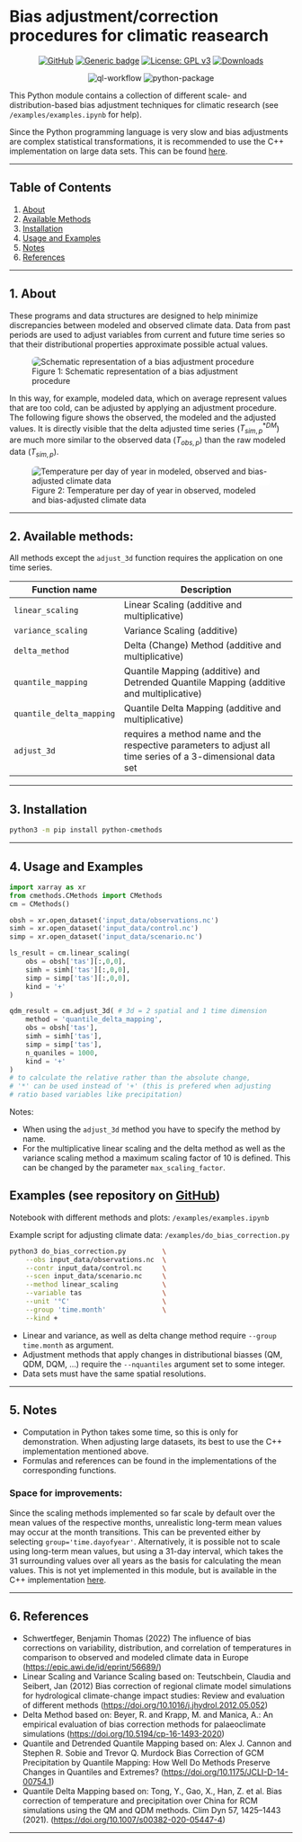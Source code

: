 # Bias adjustment/correction procedures for climatic reasearch

<div align="center">

[![GitHub](https://badgen.net/badge/icon/github?icon=github&label)](https://github.com/btschwertfeger/Bias-Adjustment-Python)
[![Generic badge](https://img.shields.io/badge/python-3.8+-green.svg)](https://shields.io/)
[![License: GPL v3](https://img.shields.io/badge/License-GPLv3-orange.svg)](https://www.gnu.org/licenses/gpl-3.0)
[![Downloads](https://pepy.tech/badge/python-cmethods)](https://pepy.tech/project/python-cmethods)

![ql-workflow](https://github.com/btschwertfeger/Bias-Adjustment-Python/actions/workflows/codeql.yml/badge.svg)
![python-package](https://github.com/btschwertfeger/Bias-Adjustment-Python/actions/workflows/python-package.yml/badge.svg)

</div>

This Python module contains a collection of different scale- and distribution-based bias adjustment techniques for climatic research (see `/examples/examples.ipynb` for help).

Since the Python programming language is very slow and bias adjustments are complex statistical transformations, it is recommended to use the C++ implementation on large data sets. This can be found [here](https://github.com/btschwertfeger/Bias-Adjustment-Cpp).

---

## Table of Contents

1. [ About ](#about)
2. [ Available Methods ](#methods)
3. [ Installation ](#installation)
4. [ Usage and Examples ](#examples)
5. [ Notes ](#notes)
6. [ References ](#references)

---

<a name="about"></a>

## 1. About

These programs and data structures are designed to help minimize discrepancies between modeled and observed climate data. Data from past periods are used to adjust variables from current and future time series so that their distributional properties approximate possible actual values.

<figure>
  <img
  src="images/biasCdiagram.png?raw=true"
  alt="Schematic representation of a bias adjustment procedure"
  style="background-color: white; border-radius: 7px">
  <figcaption>Figure 1: Schematic representation of a bias adjustment procedure</figcaption>
</figure>

In this way, for example, modeled data, which on average represent values that are too cold, can be adjusted by applying an adjustment procedure. The following figure shows the observed, the modeled and the adjusted values. It is directly visible that the delta adjusted time series ($T^{*DM}_{sim,p}$) are much more similar to the observed data ($T_{obs,p}$) than the raw modeled data ($T_{sim,p}$).

<figure>
  <img
  src="images/dm-doy-plot.png?raw=true"
  alt="Temperature per day of year in modeled, observed and bias-adjusted climate data"
  style="background-color: white; border-radius: 7px">
  <figcaption>Figure 2: Temperature per day of year in observed, modeled and bias-adjusted climate data</figcaption>
</figure>

---

<a name="methods"></a>

## 2. Available methods:

All methods except the `adjust_3d` function requires the application on one time series.

| Function name            | Description                                                                                                |
| ------------------------ | ---------------------------------------------------------------------------------------------------------- |
| `linear_scaling`         | Linear Scaling (additive and multiplicative)                                                               |
| `variance_scaling`       | Variance Scaling (additive)                                                                                |
| `delta_method`           | Delta (Change) Method (additive and multiplicative)                                                        |
| `quantile_mapping`       | Quantile Mapping (additive) and Detrended Quantile Mapping (additive and multiplicative)                   |
| `quantile_delta_mapping` | Quantile Delta Mapping (additive and multiplicative)                                                       |
| `adjust_3d`              | requires a method name and the respective parameters to adjust all time series of a 3-dimensional data set |

---

<a name="installation"></a>

## 3. Installation

```bash
python3 -m pip install python-cmethods
```

---

<a name="examples"></a>

## 4. Usage and Examples

```python
import xarray as xr
from cmethods.CMethods import CMethods
cm = CMethods()

obsh = xr.open_dataset('input_data/observations.nc')
simh = xr.open_dataset('input_data/control.nc')
simp = xr.open_dataset('input_data/scenario.nc')

ls_result = cm.linear_scaling(
    obs = obsh['tas'][:,0,0],
    simh = simh['tas'][:,0,0],
    simp = simp['tas'][:,0,0],
    kind = '+'
)

qdm_result = cm.adjust_3d( # 3d = 2 spatial and 1 time dimension
    method = 'quantile_delta_mapping',
    obs = obsh['tas'],
    simh = simh['tas'],
    simp = simp['tas'],
    n_quaniles = 1000,
    kind = '+'
)
# to calculate the relative rather than the absolute change,
# '*' can be used instead of '+' (this is prefered when adjusting
# ratio based variables like precipitation)
```

Notes:

- When using the `adjust_3d` method you have to specify the method by name.
- For the multiplicative linear scaling and the delta method as well as the variance scaling method a maximum scaling factor of 10 is defined. This can be changed by the parameter `max_scaling_factor`.

## Examples (see repository on [GitHub](https://github.com/btschwertfeger/Bias-Adjustment-Python))

Notebook with different methods and plots: `/examples/examples.ipynb`

Example script for adjusting climate data: `/examples/do_bias_correction.py`

```bash
python3 do_bias_correction.py         \
    --obs input_data/observations.nc  \
    --contr input_data/control.nc     \
    --scen input_data/scenario.nc     \
    --method linear_scaling           \
    --variable tas                    \
    --unit '°C'                       \
    --group 'time.month'              \
    --kind +
```

- Linear and variance, as well as delta change method require `--group time.month` as argument.
- Adjustment methods that apply changes in distributional biasses (QM, QDM, DQM, ...) require the `--nquantiles` argument set to some integer.
- Data sets must have the same spatial resolutions.

---

<a name="notes"></a>

## 5. Notes

- Computation in Python takes some time, so this is only for demonstration. When adjusting large datasets, its best to use the C++ implementation mentioned above.
- Formulas and references can be found in the implementations of the corresponding functions.

### Space for improvements:

Since the scaling methods implemented so far scale by default over the mean values of the respective months, unrealistic long-term mean values may occur at the month transitions. This can be prevented either by selecting `group='time.dayofyear'`. Alternatively, it is possible not to scale using long-term mean values, but using a 31-day interval, which takes the 31 surrounding values over all years as the basis for calculating the mean values. This is not yet implemented in this module, but is available in the C++ implementation [here](https://github.com/btschwertfeger/Bias-Adjustment-Cpp).

---

<a name="references"></a>

## 6. References

- Schwertfeger, Benjamin Thomas (2022) The influence of bias corrections on variability, distribution, and correlation of temperatures in comparison to observed and modeled climate data in Europe (https://epic.awi.de/id/eprint/56689/)
- Linear Scaling and Variance Scaling based on: Teutschbein, Claudia and Seibert, Jan (2012) Bias correction of regional climate model simulations for hydrological climate-change impact studies: Review and evaluation of different methods (https://doi.org/10.1016/j.jhydrol.2012.05.052)
- Delta Method based on: Beyer, R. and Krapp, M. and Manica, A.: An empirical evaluation of bias correction methods for palaeoclimate simulations (https://doi.org/10.5194/cp-16-1493-2020)
- Quantile and Detrended Quantile Mapping based on: Alex J. Cannon and Stephen R. Sobie and Trevor Q. Murdock Bias Correction of GCM Precipitation by Quantile Mapping: How Well Do Methods Preserve Changes in Quantiles and Extremes? (https://doi.org/10.1175/JCLI-D-14-00754.1)
- Quantile Delta Mapping based on: Tong, Y., Gao, X., Han, Z. et al. Bias correction of temperature and precipitation over China for RCM simulations using the QM and QDM methods. Clim Dyn 57, 1425–1443 (2021). (https://doi.org/10.1007/s00382-020-05447-4)

---
